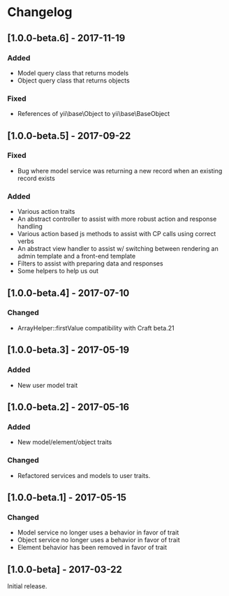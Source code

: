 Changelog
=========
## [1.0.0-beta.6] - 2017-11-19
### Added
- Model query class that returns models 
- Object query class that returns objects

### Fixed
- References of yii\base\Object to yii\base\BaseObject

## [1.0.0-beta.5] - 2017-09-22
### Fixed
- Bug where model service was returning a new record when an existing record exists

### Added
- Various action traits
- An abstract controller to assist with more robust action and response handling
- Various action based js methods to assist with CP calls using correct verbs
- An abstract view handler to assist w/ switching between rendering an admin template and a front-end template
- Filters to assist with preparing data and responses
- Some helpers to help us out

## [1.0.0-beta.4] - 2017-07-10
### Changed
- ArrayHelper::firstValue compatibility with Craft beta.21

## [1.0.0-beta.3] - 2017-05-19
### Added
- New user model trait
 
## [1.0.0-beta.2] - 2017-05-16
### Added
- New model/element/object traits
 
### Changed
- Refactored services and models to user traits.
 
## [1.0.0-beta.1] - 2017-05-15

### Changed
- Model service no longer uses a behavior in favor of trait
- Object service no longer uses a behavior in favor of trait
- Element behavior has been removed in favor of trait

## [1.0.0-beta] - 2017-03-22

Initial release.
